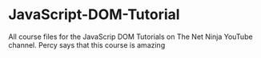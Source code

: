 # JavaScript-DOM-Tutorial
All course files for the JavaScrip DOM Tutorials on The Net Ninja YouTube channel.
Percy says that this course is amazing